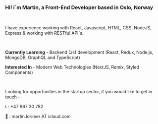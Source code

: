 ### Hi! i´m Martin, a Front-End Developer based in Oslo, Norway

<br />

I have experience working with React, Javascript, HTML, CSS, NodeJS, Express & working with RESTful API´s.

<br />

**Currently Learning** - Backend (Js) development (React, Redux, Node.js, MongoDB, GraphQL and TypeScript)

**Interested In** - Modern Web Technologies (NextJS, Remix, Styled Components)

<br />

Looking for opportunities in the startup sector, if you would like to get in touch - 

📞 : +47 967 30 782

📨 : martin.lorimer AT icloud.com

<!---
martinlrmr/martinlrmr is a ✨ special ✨ repository because its `README.md` (this file) appears on your GitHub profile.
You can click the Preview link to take a look at your changes.
--->
